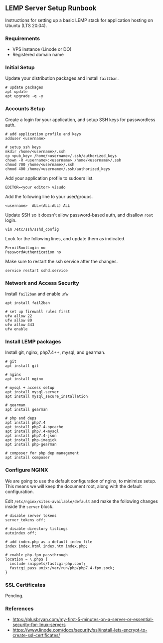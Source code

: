## LEMP Server Setup Runbook

Instructions for setting up a basic LEMP stack for application hosting on Ubuntu (LTS 20.04).

### Requirements

- VPS instance (Linode or DO)
- Registered domain name

### Initial Setup

Update your distribution packages and install `fail2ban`.

```
# update packages
apt update
apt upgrade -q -y
```

### Accounts Setup

Create a login for your application, and setup SSH keys for passwordless auth.

```
# add application profile and keys
adduser <username>

# setup ssh keys
mkdir /home/<username>/.ssh
cp <pub_key> /home/<username>/.ssh/authorized_keys
chown -R <username>:<username> /home/<username>/.ssh
chmod 700 /home/<username>/.ssh
chmod 400 /home/<username>/.ssh/authorized_keys
```

Add your application profile to sudoers list.

```
EDITOR=<your editor> visudo
```

Add the following line to your user/groups.

```
<username>  ALL=(ALL:ALL) ALL
```

Update SSH so it doesn't allow password-based auth, and disallow `root` login.

```
vim /etc/ssh/sshd_config
```

Look for the following lines, and update them as indicated.

```
PermitRootLogin no
PasswordAuthentication no
```

Make sure to restart the ssh service after the changes.

```
service restart sshd.service
```

### Network and Access Security

Install `fail2ban` and enable `ufw`

```
apt install fail2ban

# set up firewall rules first
ufw allow 22
ufw allow 80
ufw allow 443
ufw enable
```

### Install LEMP packages

Install git, nginx, php7.4++, mysql, and gearman.

```
# git
apt install git

# nginx
apt install nginx

# mysql + access setup
apt install mysql-server
apt install mysql_secure_installation

# gearman
apt install gearman

# php and deps
apt install php7.4
apt install php7.4-opcache
apt install php7.4-mysql
apt install php7.4-json
apt install php-imagick
apt install php-gearman

# composer for php dep management
apt install composer
```

### Configure NGINX

We are going to use the default configuration of nginx, to minimize setup. This
means we will keep the document root, along with the default configuration.

Edit `/etc/nginx/sites-available/default` and make the following changes inside
the `server` block.

```
# disable server tokens
server_tokens off;

# disable directory listings
autoindex off;

# add index.php as a default index file
index index.html index.htm index.php;

# enable php-fpm passthrough
location ~ \.php$ {
  include snippets/fastcgi-php.conf;
  fastcgi_pass unix:/var/run/php/php7.4-fpm.sock;
}
```

### SSL Certificates

Pending.

### References

- https://plusbryan.com/my-first-5-minutes-on-a-server-or-essential-security-for-linux-servers
- https://www.linode.com/docs/security/ssl/install-lets-encrypt-to-create-ssl-certificates/
